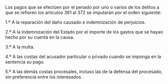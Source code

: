 Los pagos que se efectúen por el penado por uno o varios de los delitos a que se refieren los artículos 361 al 372 se imputarán por el orden siguiente:

1.º A la reparación del daño causado e indemnización de perjuicios.

2.º A la indemnización del Estado por el importe de los gastos que se hayan hecho por su cuenta en la causa.

3.º A la multa.

4.º A las costas del acusador particular o privado cuando se imponga en la sentencia su pago.

5.º A las demás costas procesales, incluso las de la defensa del procesado, sin preferencia entre los interesados.